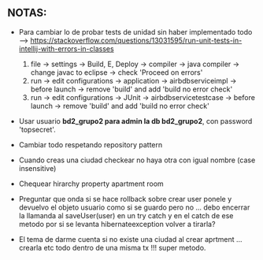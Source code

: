 ## NOTAS:

* Para cambiar lo de probar tests de unidad sin haber implementado todo 
	--> https://stackoverflow.com/questions/13031595/run-unit-tests-in-intellij-with-errors-in-classes 
	1. file -> settings -> Build, E, Deploy -> compiler -> java compiler -> change javac to eclipse -> check 'Proceed on errors'
	2. run -> edit configurations -> application -> airbdbserviceimpl -> before launch -> remove 'build' and add 'build no error check'
	3. run -> edit configurations -> JUnit -> airbdbservicetestcase -> before launch -> remove 'build' and add 'build no error check'	


* Usar usuario __bd2_grupo2 para admin la db bd2_grupo2__, con password 'topsecret'.

* Cambiar todo respetando repository pattern

* Cuando creas una ciudad checkear no haya otra con igual nombre (case insensitive)

* Chequear hirarchy property apartment room

* Preguntar que onda si se hace rollback sobre crear user ponele y devuelvo el objeto usuario como si se guardo pero no ... debo encerrar la llamanda al saveUser(user) en un try catch y en el catch de ese metodo por si se levanta hibernateexception volver a tirarla?

* El tema de darme cuenta si no existe una ciudad al crear aprtment ... crearla etc todo dentro de una misma tx !!! super metodo.
